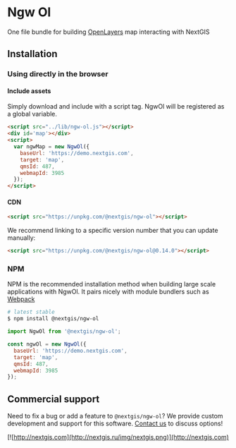 # Ngw Ol

One file bundle for building [OpenLayers](https://openlayers.org/) map interacting with NextGIS

## Installation

### Using directly in the browser

#### Include assets

Simply download and include with a script tag. NgwOl will be registered as a global variable.

```html
<script src="../lib/ngw-ol.js"></script>
<div id='map'></div>
<script>
  var ngwMap = new NgwOl({
    baseUrl: 'https://demo.nextgis.com',
    target: 'map',
    qmsId: 487,
    webmapId: 3985
  });
</script>
```

#### CDN

```html
<script src="https://unpkg.com/@nextgis/ngw-ol"></script>
```

We recommend linking to a specific version number that you can update manually:

```html
<script src="https://unpkg.com/@nextgis/ngw-ol@0.14.0"></script>
```

### NPM

NPM is the recommended installation method when building large scale applications with NgwOl. It pairs nicely with module bundlers such as [Webpack](https://webpack.js.org/)

```bash
# latest stable
$ npm install @nextgis/ngw-ol
```

```js
import NgwOl from '@nextgis/ngw-ol';

const ngwOl = new NgwOl({
  baseUrl: 'https://demo.nextgis.com',
  target: 'map',
  qmsId: 487,
  webmapId: 3985
});

```

## Commercial support

Need to fix a bug or add a feature to `@nextgis/ngw-ol`? We provide custom development and support for this software. [Contact us](http://nextgis.com/contact/) to discuss options!

[![http://nextgis.com](http://nextgis.ru/img/nextgis.png)](http://nextgis.com)
